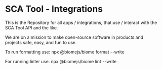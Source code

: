 # SCA Tool - Integrations

This is the Repository for all apps / integrations, that use / interact with the SCA Tool API and the like. 

We are on a mission to make open-source software in products and projects safe, easy, and fun to use.


To run formatting use:
npx @biomejs/biome format --write 

For running linter use:
npx @biomejs/biome lint --write
